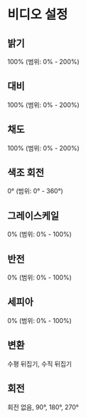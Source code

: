 # 비디오 설정

## 밝기

100% (범위: 0% - 200%)

## 대비

100% (범위: 0% - 200%)

## 채도

100% (범위: 0% - 200%)

## 색조 회전

0° (범위: 0° - 360°)

## 그레이스케일

0% (범위: 0% - 100%)

## 반전

0% (범위: 0% - 100%)

## 세피아

0% (범위: 0% - 100%)

## 변환

수평 뒤집기, 수직 뒤집기

## 회전

회전 없음, 90°, 180°, 270°
